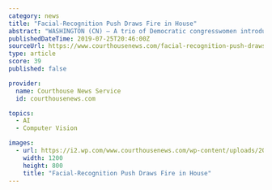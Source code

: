 ```yaml
---
category: news
title: "Facial-Recognition Push Draws Fire in House"
abstract: "WASHINGTON (CN) – A trio of Democratic congresswomen introduced a bill Thursday to prohibit the use of facial-recognition technology in most federally sponsored public housing. “This technology in its current state has proven to be flawed — we know ..."
publishedDateTime: 2019-07-25T20:46:00Z
sourceUrl: https://www.courthousenews.com/facial-recognition-push-draws-fire-in-house/
type: article
score: 39
published: false

provider:
  name: Courthouse News Service
  id: courthousenews.com

topics:
  - AI
  - Computer Vision

images:
  - url: https://i2.wp.com/www.courthousenews.com/wp-content/uploads/2018/06/concord-1.jpg?fit=1200%2C800&#038;ssl=1&#038;resize=40%2C40
    width: 1200
    height: 800
    title: "Facial-Recognition Push Draws Fire in House"
---
```

